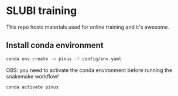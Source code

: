 # SLUBI training

This repo hosts materials used for online training and it's awesome.

## Install conda environment

```bash
conda env create -n pinus -f config/env.yaml
```

OBS: you need to activate the conda environment before running the snakemake workflow!

```bash
conda activate pinus
```

